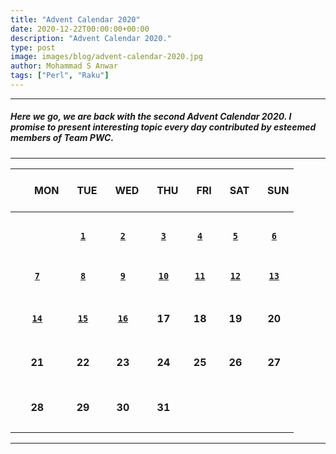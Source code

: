 ```yaml
---
title: "Advent Calendar 2020"
date: 2020-12-22T00:00:00+00:00
description: "Advent Calendar 2020."
type: post
image: images/blog/advent-calendar-2020.jpg
author: Mohammad S Anwar
tags: ["Perl", "Raku"]
---
```

***

##### Here we go, we are back with the second **Advent Calendar 2020**. I promise to present interesting topic every day contributed by esteemed members of **Team PWC**.

***

| <br>&nbsp;&nbsp;&nbsp;&nbsp;&nbsp;&nbsp;&nbsp;MON<br><br> | &nbsp;&nbsp;&nbsp;TUE | &nbsp;&nbsp;&nbsp;WED | &nbsp;&nbsp;&nbsp;THU | &nbsp;&nbsp;&nbsp;FRI | &nbsp;&nbsp;&nbsp;SAT | &nbsp;&nbsp;&nbsp;SUN |
| :---: | :---: | :---: | :---: | :---: | :---: | :---: |
| | | | | | | |
| <br><br><br>             | [**`1`**](/blog/advent-calendar-2020-12-01)             | [**`2`**](/blog/advent-calendar-2020-12-02)               | [**`3`**](/blog/advent-calendar-2020-12-03)                   | [**`4`**](/blog/advent-calendar-2020-12-04)                   | [**`5`**](/blog/advent-calendar-2020-12-05)                   | [**`6`**](/blog/advent-calendar-2020-12-06)            |
| <br>[**`7`**](/blog/advent-calendar-2020-12-07)<br><br>       | [**`8`**](/blog/advent-calendar-2020-12-08)             | [**`9`**](/blog/advent-calendar-2020-12-09)             | [**`10`**](/blog/advent-calendar-2020-12-10)                   | [**`11`**](/blog/advent-calendar-2020-12-11)                   | [**`12`**](/blog/advent-calendar-2020-12-12)                   | [**`13`**](/blog/advent-calendar-2020-12-13)                   |
| | | | | | | |
| <br>[**`14`**](/blog/advent-calendar-2020-12-14)<br><br>       | [**`15`**](/blog/advent-calendar-2020-12-15)             | [**`16`**](/blog/advent-calendar-2020-12-16)             | **17**                   | **18**                   | **19**                   | **20**                   |
| | | | | | | |
| <br>**21**<br><br>       | **22**             | **23**             | **24**                   | **25**                   | **26**                   | **27**                   |
| | | | | | | |
| <br>**28**<br><br>       | **29**             | **30**             | **31**                   |                    |                    |                    |
| | | | | | | |

***
